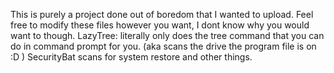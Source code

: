 This is purely a project done out of boredom that I wanted to upload. Feel free to modify these files however you want, I dont know why you would want to though.
LazyTree: literally only does the tree command that you can do in command prompt for you. (aka scans the drive the program file is on :D )
SecurityBat scans for system restore and other things.
